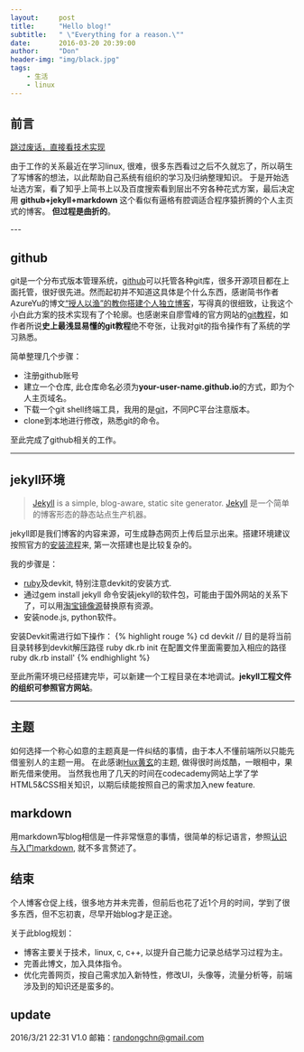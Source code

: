 ```yaml
---
layout:     post
title:      "Hello blog!"
subtitle:   " \"Everything for a reason.\""
date:       2016-03-20 20:39:00
author:     "Don"
header-img: "img/black.jpg"
tags:
    - 生活
    - linux 
---
```



## 前言

[跳过废话，直接看技术实现 ](#build)

由于工作的关系最近在学习linux, 很难，很多东西看过之后不久就忘了，所以萌生了写博客的想法，以此帮助自己系统有组织的学习及归纳整理知识。 于是开始选址选方案，看了知乎上简书上以及百度搜索看到层出不穷各种花式方案，最后决定用 **github+jekyll+markdown** 这个看似有逼格有腔调适合程序猿折腾的个人主页式的博客。 
**但过程是曲折的**。

<p id = "build"></p>
---

## github

git是一个分布式版本管理系统，[github](https://github.com/)可以托管各种git库，很多开源项目都在上面托管，很好很先进。然而起初并不知道这具体是个什么东西，感谢简书作者AzureYu的博文[“授人以渔”的教你搭建个人独立博客](http://www.jianshu.com/p/8f843034c7ec)，写得真的很细致，让我这个小白此方案的技术实现有了个轮廓。也感谢来自廖雪峰的官方网站的[git教程](http://www.liaoxuefeng.com/wiki/0013739516305929606dd18361248578c67b8067c8c017b000)，如作者所说**史上最浅显易懂的git教程**绝不夸张，让我对git的指令操作有了系统的学习熟悉。

简单整理几个步骤： 

* 注册github账号
* 建立一个仓库, 此仓库命名必须为**your-user-name.github.io**的方式，即为个人主页域名。
* 下载一个git shell终端工具，我用的是[git](https://git-scm.com/download/)，不同PC平台注意版本。 
* clone到本地进行修改，熟悉git的命令。

至此完成了github相关的工作。

---

## jekyll环境

> [Jekyll](http://jekyllrb.com/) is a simple, blog-aware, static site generator.
> [Jekyll](http://jekyllrb.com/) 是一个简单的博客形态的静态站点生产机器。

jekyll即是我们博客的内容来源，可生成静态网页上传后显示出来。搭建环境建议按照官方的[安装流程](https://jekyllrb.com/docs/installation/)来, 第一次搭建也是比较复杂的。

我的步骤是：

* [ruby](https://www.ruby-lang.org/en/downloads/)及devkit, 特别注意devkit的安装方式.
* 通过gem install jekyll 命令安装jekyll的软件包，可能由于国外网站的关系下了，可以用[淘宝镜像源](https://ruby.taobao.org/)替换原有资源。
* 安装node.js, python软件。

安装Devkit需进行如下操作：
	{% highlight rouge %}
	cd devkit // 目的是将当前目录转移到devkit解压路径
	ruby dk.rb init
	在配置文件里面需要加入相应的路径
	ruby dk.rb install'
	{% endhighlight %}


至此所需环境已经搭建完毕，可以新建一个工程目录在本地调试。**jekyll工程文件的组织可参照官方网站**。

---

## 主题

如何选择一个称心如意的主题真是一件纠结的事情，由于本人不懂前端所以只能先借鉴别人的主题一用。 在此感谢[Hux黄玄](https://github.com/Huxpro/huxpro.github.io)的主题, 做得很时尚炫酷，一眼相中，果断先借来使用。 当然我也用了几天的时间在codecademy网站上学了学HTML5&CSS相关知识，以期后续能按照自己的需求加入new feature.

## markdown

用markdown写blog相信是一件非常惬意的事情，很简单的标记语言，参照[认识与入门markdown](http://sspai.com/25137), 就不多言赘述了。

## 结束
个人博客仓促上线，很多地方并未完善，但前后也花了近1个月的时间，学到了很多东西，但不忘初衷，尽早开始blog才是正途。

关于此blog规划：

* 博客主要关于技术，linux, c, c++, 以提升自己能力记录总结学习过程为主。
* 完善此博文，加入具体指令。
* 优化完善网页，按自己需求加入新特性，修改UI，头像等，流量分析等，前端涉及到的知识还是蛮多的。

## update

2016/3/21 22:31 V1.0 邮箱：randongchn@gmail.com
